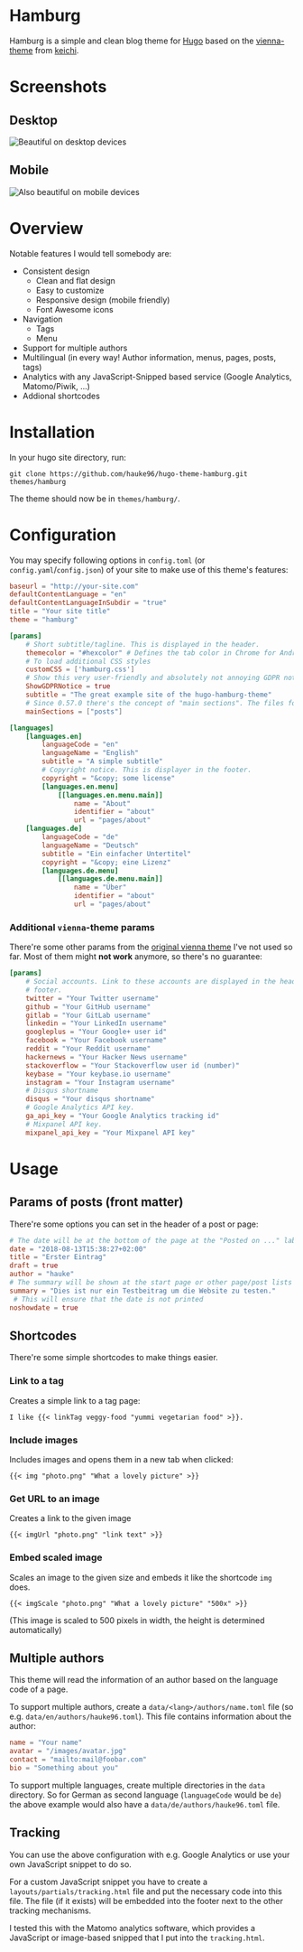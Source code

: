 # Hamburg

Hamburg is a simple and clean blog theme for [Hugo](http://gohugo.io/) based on the [vienna-theme](https://github.com/keichi/vienna) from [keichi](https://github.com/keichi).

# Screenshots

## Desktop
![Beautiful on desktop devices](https://github.com/hauke96/hugo-theme-hamburg/blob/dev/images/website_desktop.png)

## Mobile
![Also beautiful on mobile devices](https://github.com/hauke96/hugo-theme-hamburg/blob/dev/images/website_mobile.png)

# Overview

Notable features I would tell somebody are:

- Consistent design
	- Clean and flat design
	- Easy to customize
	- Responsive design (mobile friendly)
	- Font Awesome icons
- Navigation
	- Tags
	- Menu
- Support for multiple authors
- Multilingual (in every way! Author information, menus, pages, posts, tags)
- Analytics with any JavaScript-Snipped based service (Google Analytics, Matomo/Piwik, ...)
- Addional shortcodes

# Installation

In your hugo site directory, run:

`git clone https://github.com/hauke96/hugo-theme-hamburg.git themes/hamburg`

The theme should now be in `themes/hamburg/`.

# Configuration

You may specify following options in `config.toml` (or `config.yaml`/`config.json`) of your site to make use of this theme's features:

```toml
baseurl = "http://your-site.com"
defaultContentLanguage = "en"
defaultContentLanguageInSubdir = "true"
title = "Your site title"
theme = "hamburg"

[params]
    # Short subtitle/tagline. This is displayed in the header.
    themecolor = "#hexcolor" # Defines the tab color in Chrome for Android.
    # To load additional CSS styles
    customCSS = ['hamburg.css']
    # Show this very user-friendly and absolutely not annoying GDPR notice at the bottom of the page
    ShowGDPRNotice = true
	subtitle = "The great example site of the hugo-hamburg-theme"
	# Since 0.57.0 there's the concept of "main sections". The files for the section "posts" are in "./content/posts/".
	mainSections = ["posts"]

[languages]
    [languages.en]
        languageCode = "en"
        languageName = "English"
        subtitle = "A simple subtitle"
        # Copyright notice. This is displayer in the footer.
        copyright = "&copy; some license"
        [languages.en.menu]
            [[languages.en.menu.main]]
                name = "About"
                identifier = "about"
                url = "pages/about"
    [languages.de]
        languageCode = "de"
        languageName = "Deutsch"
        subtitle = "Ein einfacher Untertitel"
        copyright = "&copy; eine Lizenz"
        [languages.de.menu]
            [[languages.de.menu.main]]
                name = "Über"
                identifier = "about"
                url = "pages/about"
```

### Additional `vienna`-theme params
There're some other params from the [original vienna theme](https://github.com/keichi/vienna) I've not used so far. Most of them might **not work** anymore, so there's no guarantee:
```toml
[params]
    # Social accounts. Link to these accounts are displayed in the header and
    # footer.
    twitter = "Your Twitter username"
    github = "Your GitHub username"
    gitlab = "Your GitLab username"
    linkedin = "Your LinkedIn username"
    googleplus = "Your Google+ user id"
    facebook = "Your Facebook username"
    reddit = "Your Reddit username"
    hackernews = "Your Hacker News username"
    stackoverflow = "Your Stackoverflow user id (number)"
    keybase = "Your keybase.io username"
    instagram = "Your Instagram username"
    # Disqus shortname
    disqus = "Your disqus shortname"
    # Google Analytics API key.
    ga_api_key = "Your Google Analytics tracking id"
    # Mixpanel API key.
    mixpanel_api_key = "Your Mixpanel API key"
```

# Usage

## Params of posts (front matter)
There're some options you can set in the header of a post or page:

```toml
# The date will be at the bottom of the page at the "Posted on ..." label
date = "2018-08-13T15:38:27+02:00"
title = "Erster Eintrag"
draft = true
author = "hauke"
# The summary will be shown at the start page or other page/post lists
summary = "Dies ist nur ein Testbeitrag um die Website zu testen."
 # This will ensure that the date is not printed
noshowdate = true
```

## Shortcodes
There're some simple shortcodes to make things easier.

### Link to a tag
Creates a simple link to a tag page:
```
I like {{< linkTag veggy-food "yummi vegetarian food" >}}.
```

### Include images
Includes images and opens them in a new tab when clicked:
```
{{< img "photo.png" "What a lovely picture" >}}
```

### Get URL to an image
Creates a link to the given image
```
{{< imgUrl "photo.png" "link text" >}}
```

### Embed scaled image
Scales an image to the given size and embeds it like the shortcode `img` does.
```
{{< imgScale "photo.png" "What a lovely picture" "500x" >}}
```
(This image is scaled to 500 pixels in width, the height is determined automatically)

## Multiple authors
This theme will read the information of an author based on the language code of a page.

To support multiple authors, create a `data/<lang>/authors/name.toml` file (so e.g. `data/en/authors/hauke96.toml`). This file contains information about the author:

```toml
name = "Your name"
avatar = "/images/avatar.jpg"
contact = "mailto:mail@foobar.com"
bio = "Something about you"
```

To support multiple languages, create multiple directories in the `data` directory. So for German as second language (`languageCode` would be `de`) the above example would also have a `data/de/authors/hauke96.toml` file.

## Tracking
You can use the above configuration with e.g. Google Analytics or use your own JavaScript snippet to do so.

For a custom JavaScript snippet you have to create a `layouts/partials/tracking.html` file and put the necessary code into this file. The file (if it exists) will be embedded into the footer next to the other tracking mechanisms.

I tested this with the Matomo analytics software, which provides a JavaScript or image-based snipped that I put into the `tracking.html`.
